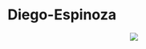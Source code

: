 # Diego-Espinoza

<p align="center">
  <img src="https://res.cloudinary.com/dstqqskiw/image/upload/v1624705772/ae2663b800ef142f14971ccb963a787c_f8mz8s.gif" />
</p>
<br>
